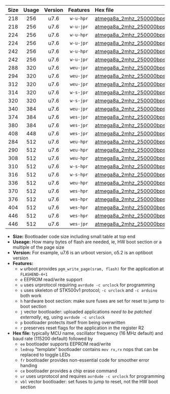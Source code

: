 |Size|Usage|Version|Features|Hex file|
|:-:|:-:|:-:|:-:|:--|
|218|256|u7.6|`w-u-hpr`|[atmega8a_2mhz_250000bps_ur.hex](https://raw.githubusercontent.com/stefanrueger/urboot/main/atmega8a_2mhz_250000bps_ur.hex)|
|218|256|u7.6|`w-u-jpr`|[atmega8a_2mhz_250000bps_ur_vbl.hex](https://raw.githubusercontent.com/stefanrueger/urboot/main/atmega8a_2mhz_250000bps_ur_vbl.hex)|
|224|256|u7.6|`w-u-hpr`|[atmega8a_2mhz_250000bps_lednop_ur.hex](https://raw.githubusercontent.com/stefanrueger/urboot/main/atmega8a_2mhz_250000bps_lednop_ur.hex)|
|224|256|u7.6|`w-u-jpr`|[atmega8a_2mhz_250000bps_lednop_ur_vbl.hex](https://raw.githubusercontent.com/stefanrueger/urboot/main/atmega8a_2mhz_250000bps_lednop_ur_vbl.hex)|
|242|256|u7.6|`w-u-hpr`|[atmega8a_2mhz_250000bps_lednop_fr_ur.hex](https://raw.githubusercontent.com/stefanrueger/urboot/main/atmega8a_2mhz_250000bps_lednop_fr_ur.hex)|
|242|256|u7.6|`w-u-jpr`|[atmega8a_2mhz_250000bps_lednop_fr_ur_vbl.hex](https://raw.githubusercontent.com/stefanrueger/urboot/main/atmega8a_2mhz_250000bps_lednop_fr_ur_vbl.hex)|
|288|320|u7.6|`weu-jpr`|[atmega8a_2mhz_250000bps_ee_ur_vbl.hex](https://raw.githubusercontent.com/stefanrueger/urboot/main/atmega8a_2mhz_250000bps_ee_ur_vbl.hex)|
|294|320|u7.6|`weu-jpr`|[atmega8a_2mhz_250000bps_ee_lednop_ur_vbl.hex](https://raw.githubusercontent.com/stefanrueger/urboot/main/atmega8a_2mhz_250000bps_ee_lednop_ur_vbl.hex)|
|312|320|u7.6|`weu-jpr`|[atmega8a_2mhz_250000bps_ee_lednop_fr_ur_vbl.hex](https://raw.githubusercontent.com/stefanrueger/urboot/main/atmega8a_2mhz_250000bps_ee_lednop_fr_ur_vbl.hex)|
|314|320|u7.6|`w-s-jpr`|[atmega8a_2mhz_250000bps_vbl.hex](https://raw.githubusercontent.com/stefanrueger/urboot/main/atmega8a_2mhz_250000bps_vbl.hex)|
|320|320|u7.6|`w-s-jpr`|[atmega8a_2mhz_250000bps_lednop_vbl.hex](https://raw.githubusercontent.com/stefanrueger/urboot/main/atmega8a_2mhz_250000bps_lednop_vbl.hex)|
|340|384|u7.6|`weu-jpr`|[atmega8a_2mhz_250000bps_ee_lednop_fr_ce_ur_vbl.hex](https://raw.githubusercontent.com/stefanrueger/urboot/main/atmega8a_2mhz_250000bps_ee_lednop_fr_ce_ur_vbl.hex)|
|374|384|u7.6|`wes-jpr`|[atmega8a_2mhz_250000bps_ee_vbl.hex](https://raw.githubusercontent.com/stefanrueger/urboot/main/atmega8a_2mhz_250000bps_ee_vbl.hex)|
|380|384|u7.6|`wes-jpr`|[atmega8a_2mhz_250000bps_ee_lednop_vbl.hex](https://raw.githubusercontent.com/stefanrueger/urboot/main/atmega8a_2mhz_250000bps_ee_lednop_vbl.hex)|
|408|448|u7.6|`wes-jpr`|[atmega8a_2mhz_250000bps_ee_lednop_fr_vbl.hex](https://raw.githubusercontent.com/stefanrueger/urboot/main/atmega8a_2mhz_250000bps_ee_lednop_fr_vbl.hex)|
|284|512|u7.6|`weu-hpr`|[atmega8a_2mhz_250000bps_ee_ur.hex](https://raw.githubusercontent.com/stefanrueger/urboot/main/atmega8a_2mhz_250000bps_ee_ur.hex)|
|290|512|u7.6|`weu-hpr`|[atmega8a_2mhz_250000bps_ee_lednop_ur.hex](https://raw.githubusercontent.com/stefanrueger/urboot/main/atmega8a_2mhz_250000bps_ee_lednop_ur.hex)|
|308|512|u7.6|`weu-hpr`|[atmega8a_2mhz_250000bps_ee_lednop_fr_ur.hex](https://raw.githubusercontent.com/stefanrueger/urboot/main/atmega8a_2mhz_250000bps_ee_lednop_fr_ur.hex)|
|310|512|u7.6|`w-s-hpr`|[atmega8a_2mhz_250000bps.hex](https://raw.githubusercontent.com/stefanrueger/urboot/main/atmega8a_2mhz_250000bps.hex)|
|316|512|u7.6|`w-s-hpr`|[atmega8a_2mhz_250000bps_lednop.hex](https://raw.githubusercontent.com/stefanrueger/urboot/main/atmega8a_2mhz_250000bps_lednop.hex)|
|336|512|u7.6|`weu-hpr`|[atmega8a_2mhz_250000bps_ee_lednop_fr_ce_ur.hex](https://raw.githubusercontent.com/stefanrueger/urboot/main/atmega8a_2mhz_250000bps_ee_lednop_fr_ce_ur.hex)|
|370|512|u7.6|`wes-hpr`|[atmega8a_2mhz_250000bps_ee.hex](https://raw.githubusercontent.com/stefanrueger/urboot/main/atmega8a_2mhz_250000bps_ee.hex)|
|376|512|u7.6|`wes-hpr`|[atmega8a_2mhz_250000bps_ee_lednop.hex](https://raw.githubusercontent.com/stefanrueger/urboot/main/atmega8a_2mhz_250000bps_ee_lednop.hex)|
|404|512|u7.6|`wes-hpr`|[atmega8a_2mhz_250000bps_ee_lednop_fr.hex](https://raw.githubusercontent.com/stefanrueger/urboot/main/atmega8a_2mhz_250000bps_ee_lednop_fr.hex)|
|446|512|u7.6|`wes-hpr`|[atmega8a_2mhz_250000bps_ee_lednop_fr_ce.hex](https://raw.githubusercontent.com/stefanrueger/urboot/main/atmega8a_2mhz_250000bps_ee_lednop_fr_ce.hex)|
|446|512|u7.6|`wes-jpr`|[atmega8a_2mhz_250000bps_ee_lednop_fr_ce_vbl.hex](https://raw.githubusercontent.com/stefanrueger/urboot/main/atmega8a_2mhz_250000bps_ee_lednop_fr_ce_vbl.hex)|

- **Size:** Bootloader code size including small table at top end
- **Useage:** How many bytes of flash are needed, ie, HW boot section or a multiple of the page size
- **Version:** For example, u7.6 is an urboot version, o5.2 is an optiboot version
- **Features:**
  + `w` urboot provides `pgm_write_page(sram, flash)` for the application at `FLASHEND-4+1`
  + `e` EEPROM read/write support
  + `u` uses urprotocol requiring `avrdude -c urclock` for programming
  + `s` uses skeleton of STK500v1 protocol; `-c urclock` and `-c arduino` both work
  + `h` hardware boot section: make sure fuses are set for reset to jump to boot section
  + `j` vector bootloader: uploaded applications *need to be patched externally*, eg, using `avrdude -c urclock`
  + `p` bootloader protects itself from being overwritten
  + `r` preserves reset flags for the application in the register R2
- **Hex file:** typically MCU name, oscillator frequency (16 MHz default) and baud rate (115200 default) followed by
  + `ee` bootloader supports EEPROM read/write
  + `lednop` "template" bootloader contains `mov rx,rx` nops that can be replaced to toggle LEDs
  + `fr` bootloader provides non-essential code for smoother error handing
  + `ce` bootloader provides a chip erase command
  + `ur` uses urprotocol and requires `avrdude -c urclock` for programming
  + `vbl` vector bootloader: set fuses to jump to reset, not the HW boot section
